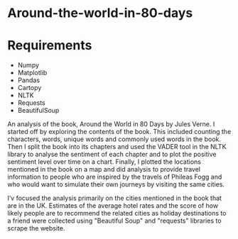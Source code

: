 # Around-the-world-in-80-days

# Requirements 
* Numpy 
* Matplotlib
* Pandas
* Cartopy
* NLTK
* Requests
* BeautifulSoup


An analysis of the book, Around the World in 80 Days by Jules Verne. I started off by exploring the contents of the book.
This included counting the characters, words, unique words and commonly used words in the book.
Then I split the book into its chapters and used the VADER tool in the NLTK library to analyse the sentiment of each chapter 
and to plot the positive sentiment level over time on a chart. Finally, I plotted the locations mentioned in the book on a map and did analysis to provide
travel information to people who are inspired by the travels of Phileas Fogg and who would want to simulate their own journeys by visiting the same cities.

I’v focused the analysis primarily on the cities mentioned in the book that are in the UK. 
Estimates of the average hotel rates and the score of how likely people are to recommend the related cities as holiday destinations 
to a friend were collected using "Beautiful Soup" and "requests" libraries to scrape the website.
